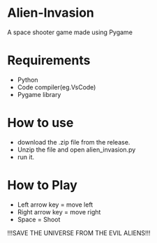 # Alien-Invasion
A space shooter game made using Pygame
# Requirements
- Python
- Code compiler(eg.VsCode)
- Pygame library

# How to use
- download the .zip file from the release.
- Unzip the file and open alien_invasion.py
- run it.


# How to Play
- Left arrow key = move left
- Right arrow key = move right
- Space = Shoot

!!!SAVE THE UNIVERSE FROM THE EVIL ALIENS!!!
